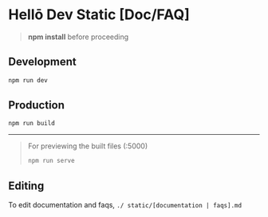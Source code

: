 # Hellō Dev Static [Doc/FAQ]

> **npm install** before proceeding

## Development
```bash
npm run dev
```
## Production
```bash
npm run build
```
---

> For previewing the built files (:5000)
>
> ```bash
> npm run serve
> ```

## Editing

To edit documentation and faqs, `./	static/[documentation | faqs].md`
